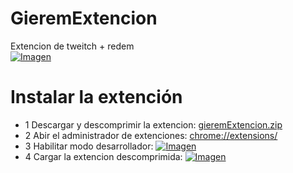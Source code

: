 # GieremExtencion
Extencion de tweitch + redem    
[![Imagen](https://i.ibb.co/SBBT4cG/image.png)](https://i.ibb.co/SBBT4cG/image.png)

# Instalar la extención
* 1 Descargar y descomprimir la extencion: [gieremExtencion.zip](https://github.com/nandordena/GieremExtencion/blob/main/gieremExtencion.zip)
* 2 Abir el administrador de extenciones: [chrome://extensions/](chrome://extensions/)
* 3 Habilitar modo desarrollador: [![Imagen](https://i.ibb.co/w6ZTgy6/image.png)](https://i.ibb.co/w6ZTgy6/image.png)
* 4 Cargar la extencion descomprimida: [![Imagen](https://i.ibb.co/483j2wk/image.png)](https://i.ibb.co/483j2wk/image.png)
